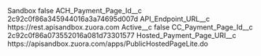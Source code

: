<?xml version="1.0" encoding="UTF-8"?>
<CustomMetadata xmlns="http://soap.sforce.com/2006/04/metadata" xmlns:xsi="http://www.w3.org/2001/XMLSchema-instance" xmlns:xsd="http://www.w3.org/2001/XMLSchema">
    <label>Sandbox</label>
    <protected>false</protected>
    <values>
        <field>ACH_Payment_Page_Id__c</field>
        <value xsi:type="xsd:string">2c92c0f86a345944016a3a74695d007d</value>
    </values>
    <values>
        <field>API_Endpoint_URL__c</field>
        <value xsi:type="xsd:string">https://rest.apisandbox.zuora.com</value>
    </values>
    <values>
        <field>Active__c</field>
        <value xsi:type="xsd:boolean">false</value>
    </values>
    <values>
        <field>CC_Payment_Page_Id__c</field>
        <value xsi:type="xsd:string">2c92c0f86a073552016a081d73301577</value>
    </values>
    <values>
        <field>Hosted_Payment_Page_URI__c</field>
        <value xsi:type="xsd:string">https://apisandbox.zuora.com/apps/PublicHostedPageLite.do</value>
    </values>
</CustomMetadata>
